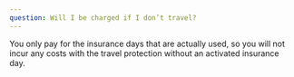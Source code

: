 ```yaml
---
question: Will I be charged if I don’t travel?
---
```


You only pay for the insurance days that are actually used, so you will not incur any costs with the travel protection without an activated insurance day.